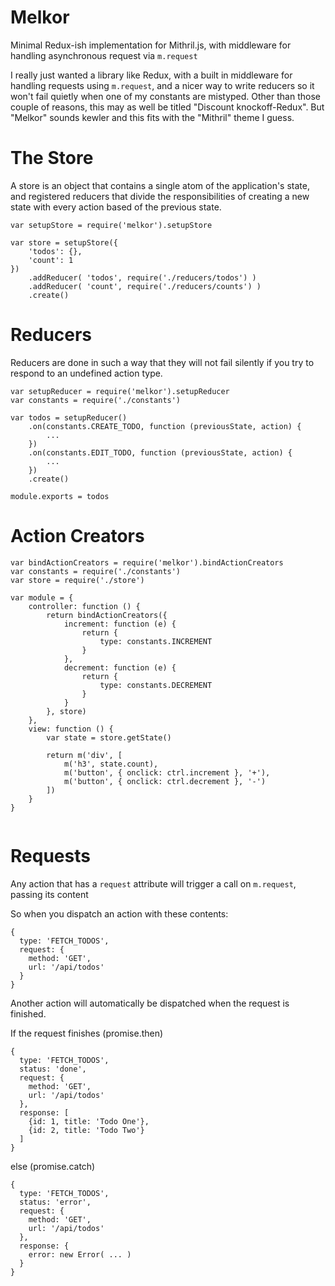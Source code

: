 # Melkor

Minimal Redux-ish implementation for Mithril.js, with middleware
for handling asynchronous request via `m.request`

I really just wanted a library like Redux, with a built in middleware for handling
requests using `m.request`,
and a nicer way to write reducers so it won't fail quietly when one of my
constants are mistyped. Other than those couple of reasons, this may as well
be titled "Discount knockoff-Redux". But "Melkor" sounds kewler and this fits with
the "Mithril" theme I guess.

# The Store

A store is an object that contains a single atom of the application's state,
and registered reducers that divide the responsibilities of creating a new
state with every action based of the previous state.

```
var setupStore = require('melkor').setupStore

var store = setupStore({
	'todos': {},
	'count': 1
})
	.addReducer( 'todos', require('./reducers/todos') )
	.addReducer( 'count', require('./reducers/counts') )
	.create()
```

# Reducers

Reducers are done in such a way that they will not fail silently if
you try to respond to an undefined action type.

```
var setupReducer = require('melkor').setupReducer
var constants = require('./constants')

var todos = setupReducer()
	.on(constants.CREATE_TODO, function (previousState, action) {
		...
	})
	.on(constants.EDIT_TODO, function (previousState, action) {
		...
	})
	.create()

module.exports = todos
```

# Action Creators


```
var bindActionCreators = require('melkor').bindActionCreators
var constants = require('./constants')
var store = require('./store')

var module = {
	controller: function () {
		return bindActionCreators({
			increment: function (e) {
				return {
					type: constants.INCREMENT
				}
			},
			decrement: function (e) {
				return {
					type: constants.DECREMENT
				}
			}
		}, store)
	},
	view: function () {
		var state = store.getState()

		return m('div', [
			m('h3', state.count),
			m('button', { onclick: ctrl.increment }, '+'),
			m('button', { onclick: ctrl.decrement }, '-')
		])
	}
}


```

# Requests

Any action that has a `request` attribute will trigger a call on `m.request`, passing its content


So when you dispatch an action with these contents:

```
{
  type: 'FETCH_TODOS',
  request: {
    method: 'GET',
    url: '/api/todos'
  }
}
```

Another action will automatically be dispatched when the request is finished.

If the request finishes (promise.then)
```
{
  type: 'FETCH_TODOS',
  status: 'done',
  request: {
    method: 'GET',
    url: '/api/todos'
  },
  response: [
    {id: 1, title: 'Todo One'},
    {id: 2, title: 'Todo Two'}
  ]
}
```

else (promise.catch)
```
{
  type: 'FETCH_TODOS',
  status: 'error',
  request: {
    method: 'GET',
    url: '/api/todos'
  },
  response: {
    error: new Error( ... )
  }
}
```
